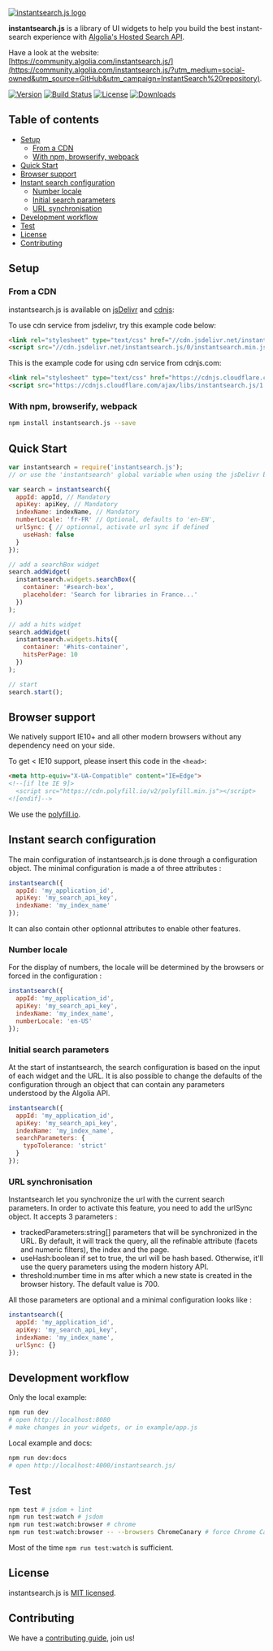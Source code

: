 [![instantsearch.js logo][readme-logo]][logo-url]

**instantsearch.js** is a library of UI widgets to help you build the best instant-search experience with [Algolia's Hosted Search API](https://www.algolia.com/?utm_medium=social-owned&utm_source=GitHub&utm_campaign=InstantSearch%20repository).

Have a look at the website: [https://community.algolia.com/instantsearch.js/](https://community.algolia.com/instantsearch.js/?utm_medium=social-owned&utm_source=GitHub&utm_campaign=InstantSearch%20repository).

[![Version][version-svg]][package-url] [![Build Status][travis-svg]][travis-url] [![License][license-image]][license-url] [![Downloads][downloads-image]][downloads-url]

[travis-svg]: https://img.shields.io/travis/algolia/instantsearch.js/master.svg?style=flat-square
[travis-url]: https://travis-ci.org/algolia/instantsearch.js
[license-image]: http://img.shields.io/badge/license-MIT-green.svg?style=flat-square
[license-url]: LICENSE
[downloads-image]: https://img.shields.io/npm/dm/instantsearch.js.svg?style=flat-square
[downloads-url]: http://npm-stat.com/charts.html?package=instantsearch.js
[version-svg]: https://img.shields.io/npm/v/instantsearch.js.svg?style=flat-square
[package-url]: https://npmjs.org/package/instantsearch.js
[readme-logo]: ./docs/readme-logo.png
[logo-url]: https://community.algolia.com/instantsearch.js/

## Table of contents

<!-- START doctoc generated TOC please keep comment here to allow auto update -->
<!-- DON'T EDIT THIS SECTION, INSTEAD RE-RUN doctoc TO UPDATE -->


- [Setup](#setup)
  - [From a CDN](#from-a-cdn)
  - [With npm, browserify, webpack](#with-npm-browserify-webpack)
- [Quick Start](#quick-start)
- [Browser support](#browser-support)
- [Instant search configuration](#instant-search-configuration)
  - [Number locale](#number-locale)
  - [Initial search parameters](#initial-search-parameters)
  - [URL synchronisation](#url-synchronisation)
- [Development workflow](#development-workflow)
- [Test](#test)
- [License](#license)
- [Contributing](#contributing)

<!-- END doctoc generated TOC please keep comment here to allow auto update -->

## Setup

### From a CDN

instantsearch.js is available on [jsDelivr](https://www.jsdelivr.com/) and [cdnjs](https://cdnjs.com):

To use cdn service from jsdelivr, try this example code below:
```html
<link rel="stylesheet" type="text/css" href="//cdn.jsdelivr.net/instantsearch.js/0/instantsearch.min.css" />
<script src="//cdn.jsdelivr.net/instantsearch.js/0/instantsearch.min.js"></script>
```

This is the example code for using cdn service from cdnjs.com:
```html
<link rel="stylesheet" type="text/css" href="https://cdnjs.cloudflare.com/ajax/libs/instantsearch.js/1.0.0/instantsearch.min.css" />
<script src="https://cdnjs.cloudflare.com/ajax/libs/instantsearch.js/1.0.0/instantsearch.min.js"></script>
```

### With npm, browserify, webpack

```sh
npm install instantsearch.js --save
```

## Quick Start

```js
var instantsearch = require('instantsearch.js');
// or use the 'instantsearch' global variable when using the jsDelivr build

var search = instantsearch({
  appId: appId, // Mandatory
  apiKey: apiKey, // Mandatory
  indexName: indexName, // Mandatory
  numberLocale: 'fr-FR' // Optional, defaults to 'en-EN',
  urlSync: { // optionnal, activate url sync if defined
    useHash: false
  }
});

// add a searchBox widget
search.addWidget(
  instantsearch.widgets.searchBox({
    container: '#search-box',
    placeholder: 'Search for libraries in France...'
  })
);

// add a hits widget
search.addWidget(
  instantsearch.widgets.hits({
    container: '#hits-container',
    hitsPerPage: 10
  })
);

// start
search.start();
```
## Browser support

We natively support IE10+ and all other modern browsers without any dependency need
on your side.

To get < IE10 support, please insert this code in the `<head>`:

```html
<meta http-equiv="X-UA-Compatible" content="IE=Edge">
<!--[if lte IE 9]>
  <script src="https://cdn.polyfill.io/v2/polyfill.min.js"></script>
<![endif]-->
```

We use the [polyfill.io](https://cdn.polyfill.io/v2/docs/).

## Instant search configuration

The main configuration of instantsearch.js is done through a configuration object.
The minimal configuration is made a of three attributes :

```js
instantsearch({
  appId: 'my_application_id',
  apiKey: 'my_search_api_key',
  indexName: 'my_index_name'
});
```

It can also contain other optionnal attributes to enable other features.

### Number locale

For the display of numbers, the locale will be determined by
the browsers or forced in the configuration :

```js
instantsearch({
  appId: 'my_application_id',
  apiKey: 'my_search_api_key',
  indexName: 'my_index_name',
  numberLocale: 'en-US'
});
```

### Initial search parameters

At the start of instantsearch, the search configuration is based on the input
of each widget and the URL. It is also possible to change the defaults of 
the configuration through an object that can contain any parameters understood
by the Algolia API.

```js
instantsearch({
  appId: 'my_application_id',
  apiKey: 'my_search_api_key',
  indexName: 'my_index_name',
  searchParameters: {
    typoTolerance: 'strict'
  }
});
```

### URL synchronisation

Instantsearch let you synchronize the url with the current search parameters.
In order to activate this feature, you need to add the urlSync object. It accepts
3 parameters : 
   - trackedParameters:string[] parameters that will be synchronized in the
      URL. By default, it will track the query, all the refinable attribute (facets and numeric
      filters), the index and the page.
   - useHash:boolean if set to true, the url will be hash based. Otherwise,
      it'll use the query parameters using the modern history API.
   - threshold:number time in ms after which a new state is created in the browser
      history. The default value is 700.

All those parameters are optional and a minimal configuration looks like :

```js
instantsearch({
  appId: 'my_application_id',
  apiKey: 'my_search_api_key',
  indexName: 'my_index_name',
  urlSync: {}
});
```

## Development workflow

Only the local example:

```sh
npm run dev
# open http://localhost:8080
# make changes in your widgets, or in example/app.js
```

Local example and docs:

```sh
npm run dev:docs
# open http://localhost:4000/instantsearch.js/
```

## Test

```sh
npm test # jsdom + lint
npm run test:watch # jsdom
npm run test:watch:browser # chrome
npm run test:watch:browser -- --browsers ChromeCanary # force Chrome Canary
```

Most of the time `npm run test:watch` is sufficient.

## License

instantsearch.js is [MIT licensed](./LICENSE).

## Contributing

We have a [contributing guide](CONTRIBUTING.md), join us!
